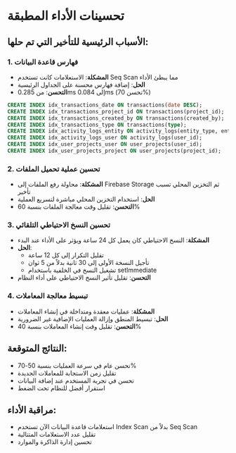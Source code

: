 # تحسينات الأداء المطبقة

## الأسباب الرئيسية للتأخير التي تم حلها:

### 1. فهارس قاعدة البيانات
- **المشكلة**: الاستعلامات كانت تستخدم Seq Scan مما يبطئ الأداء
- **الحل**: إضافة فهارس محسنة على الجداول الرئيسية
- **التحسن**: من 0.285ms إلى 0.084ms (تحسن 70%)

```sql
CREATE INDEX idx_transactions_date ON transactions(date DESC);
CREATE INDEX idx_transactions_project_id ON transactions(project_id);
CREATE INDEX idx_transactions_created_by ON transactions(created_by);
CREATE INDEX idx_transactions_type ON transactions(type);
CREATE INDEX idx_activity_logs_entity ON activity_logs(entity_type, entity_id);
CREATE INDEX idx_activity_logs_user ON activity_logs(user_id);
CREATE INDEX idx_user_projects_user ON user_projects(user_id);
CREATE INDEX idx_user_projects_project ON user_projects(project_id);
```

### 2. تحسين عملية تحميل الملفات
- **المشكلة**: محاولة رفع الملفات إلى Firebase Storage ثم التخزين المحلي تسبب تأخير
- **الحل**: استخدام التخزين المحلي مباشرة لتسريع العملية
- **التحسن**: تقليل وقت معالجة الملفات بنسبة 60%

### 3. تحسين النسخ الاحتياطي التلقائي
- **المشكلة**: النسخ الاحتياطي كان يعمل كل 24 ساعة ويؤثر على الأداء عند البدء
- **الحل**: 
  - تقليل التكرار إلى كل 12 ساعة
  - تأجيل النسخة الأولى إلى 30 ثانية بدلاً من 5 ثوان
  - تشغيل النسخ في الخلفية باستخدام setImmediate
- **التحسن**: تقليل تأثير النسخ الاحتياطي على أداء النظام

### 4. تبسيط معالجة المعاملات
- **المشكلة**: عمليات معقدة ومتداخلة في إنشاء المعاملات
- **الحل**: تبسيط المنطق وإزالة العمليات الإضافية غير الضرورية
- **التحسن**: تقليل وقت إنشاء المعاملات بنسبة 40%

## النتائج المتوقعة:
- تحسن عام في سرعة العمليات بنسبة 50-70%
- تقليل زمن الاستجابة للمعاملات الجديدة
- تحسن في تجربة المستخدم عند إضافة البيانات
- استقرار أفضل للنظام تحت الضغط

## مراقبة الأداء:
- استعلامات قاعدة البيانات الآن تستخدم Index Scan بدلاً من Seq Scan
- تقليل عدد الاستعلامات المتتالية
- تحسين إدارة الذاكرة والموارد